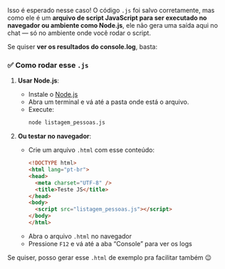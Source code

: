 Isso é esperado nesse caso! O código `.js` foi salvo corretamente, mas como ele é um **arquivo de script JavaScript para ser executado no navegador ou ambiente como Node.js**, ele não gera uma saída aqui no chat — só no ambiente onde você rodar o script.

Se quiser **ver os resultados do console.log**, basta:

### ✅ Como rodar esse `.js`
1. **Usar Node.js**:
   - Instale o [Node.js](https://nodejs.org/)
   - Abra um terminal e vá até a pasta onde está o arquivo.
   - Execute:
     ```bash
     node listagem_pessoas.js
     ```

2. **Ou testar no navegador**:
   - Crie um arquivo `.html` com esse conteúdo:
     ```html
     <!DOCTYPE html>
     <html lang="pt-br">
     <head>
       <meta charset="UTF-8" />
       <title>Teste JS</title>
     </head>
     <body>
       <script src="listagem_pessoas.js"></script>
     </body>
     </html>
     ```
   - Abra o arquivo `.html` no navegador
   - Pressione `F12` e vá até a aba “Console” para ver os logs

Se quiser, posso gerar esse `.html` de exemplo pra facilitar também 😉
